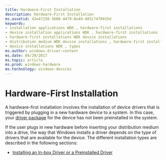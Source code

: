 ```yaml
---
title: Hardware-First Installation
description: Hardware-First Installation
ms.assetid: 42e47250-3600-4479-8e49-483c7470935d
keywords:
- installation applications WDK , hardware-first installations
- device installation applications WDK , hardware-first installations
- hardware-first installations WDK device installations
- distribution medium WDK device installations , hardware-first installations
- device installations WDK , types
ms.author: windows-driver-content
ms.date: 04/20/2017
ms.topic: article
ms.prod: windows-hardware
ms.technology: windows-devices
---
```


# Hardware-First Installation


A hardware-first installation involves the installation of device drivers that is triggered by plugging in a new hardware device to a system. In this case, your [driver package](driver-packages.md) for the device has not been preinstalled in the system.

If the user plugs in new hardware before inserting your distribution medium into a drive, the way that Windows installs a driver depends on the type of drivers that are available for the device. The different installation types are described in the following sections:

-   [Installing an In-box Driver or a Preinstalled Driver](installing-an-in-box-driver-or-a-preinstalled-driver.md)

 

 





